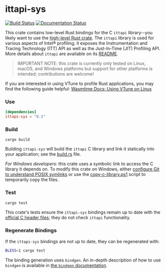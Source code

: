 # ittapi-sys

[![Build Status](https://github.com/intel/ittapi/workflows/CI/badge.svg)][ci]
[![Documentation Status](https://docs.rs/ittapi-sys/badge.svg)][docs]

This crate contains low-level Rust bindings for the C `ittapi` library--you likely want to use the
[high-level Rust crate]. The `ittapi` library is used for various aspects of Intel&reg; profiling;
it exposes the Instrumentation and Tracing Technology (ITT) API as well as the Just-In-Time (JIT)
Profiling API. More details about `ittapi` are available on its [README].

[ci]: https://github.com/intel/ittapi/actions/workflows/main.yml
[docs]: https://docs.rs/ittapi-sys
[high-level Rust crate]: https://crates.io/crates/ittapi
[README]: https://github.com/intel/ittapi#readme

> IMPORTANT NOTE: this crate is currently only tested on Linux, macOS, and Windows platforms but
> support for other platforms is intended; contributions are welcome!

If you are interested in using VTune to profile Rust applications, you may find the following guide
helpful: [Wasmtime Docs: Using VTune on
Linux](https://docs.wasmtime.dev/examples-profiling-vtune.html)


### Use

```toml
[dependencies]
ittapi-sys = "0.3"
```


### Build

```
cargo build
```

Building `ittapi-sys` will build the `ittapi` C library and link it statically into your
application; see the [build.rs] file.

[build.rs]: https://github.com/intel/ittapi/blob/master/rust/build.rs

_For Windows developers_: this crate uses a symbolic link to access the C library it depends on. To
modify this crate on Windows, either [configure Git to understand POSIX symlinks] or use the
[copy-c-library.ps1] script to temporarily copy the files.

[configure Git to understand POSIX symlinks]: https://github.com/git-for-windows/git/wiki/Symbolic-Links
[copy-c-library.ps1]: scripts/copy-c-library.ps1


### Test

```sh
cargo test
```

This crate's tests ensure the `ittapi-sys` bindings remain up to date with the [official C header
files]; they do not check `ittapi` functionality.

[official C header files]: https://github.com/intel/ittapi/tree/master/include


### Regenerate Bindings

If the `ittapi-sys` bindings are not up to date, they can be regenerated with:

```sh
BLESS=1 cargo test
```

The binding generation uses `bindgen`. An in-depth description of how to use `bindgen` is available
in [the `bindgen` documentation][bindgen docs].

[bindgen docs]: https://rust-lang.github.io/rust-bindgen/
